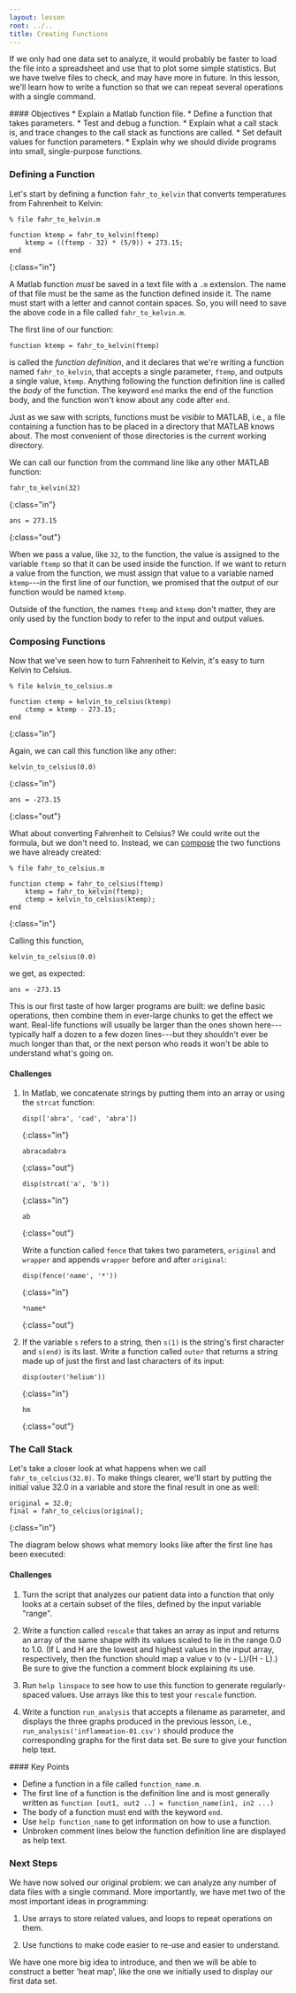```yaml
---
layout: lesson
root: ../..
title: Creating Functions
---
```


If we only had one data set to analyze,
it would probably be faster to load the file into a spreadsheet
and use that to plot some simple statistics.
But we have twelve files to check,
and may have more in future.
In this lesson,
we'll learn how to write a function
so that we can repeat several operations with a single command.

<div class="objectives" markdown="1">
#### Objectives
* Explain a Matlab function file.
* Define a function that takes parameters.
* Test and debug a function.
* Explain what a call stack is, and trace changes to the call stack as
    functions are called.
* Set default values for function parameters.
* Explain why we should divide programs into small, single-purpose functions.
</div>

### Defining a Function

Let's start by defining a function `fahr_to_kelvin` that converts temperatures from Fahrenheit to Kelvin:

~~~
% file fahr_to_kelvin.m

function ktemp = fahr_to_kelvin(ftemp)
    ktemp = ((ftemp - 32) * (5/9)) + 273.15;
end
~~~
{:class="in"}

A Matlab function *must* be saved in a text file with a `.m` extension.
The name of that file must be the same as the function defined
inside it. The name must start with a letter and cannot contain spaces. So, you will need to save the above code in a file called
`fahr_to_kelvin.m`.

<!-- FIXME: 00-basics lesson should talk about .m files, and
    the variable `ans` -->

<!-- FIXME: Nothing about Comments? -->

<!-- FIXME: this lesson should talk about multiple functions in a
    single file -->

The first line of our function:

~~~
function ktemp = fahr_to_kelvin(ftemp)
~~~

is called the *function definition*, and it declares that we're
writing a function named `fahr_to_kelvin`, that accepts a single parameter,
`ftemp`, and outputs a  single value, `ktemp`.  Anything following the
function definition line is called the *body* of the
function. The keyword `end` marks the end of the function body, and the
function won't know about any code after `end`.

Just as we saw with scripts, functions must be _visible_ to MATLAB, i.e.,
a file containing a function has to be placed in a directory that
MATLAB knows  about. The most convenient of those directories is the
current working directory.

We can call our function from the command line
like any other MATLAB function:

~~~
fahr_to_kelvin(32)
~~~
{:class="in"}

~~~
ans = 273.15
~~~
{:class="out"}

When we pass a value, like `32`, to the function, the value is assigned
to the variable `ftemp` so that it can be used inside the function. If we
want to return a value from the function, we must assign that value to a
variable named `ktemp`---in the first line of our function, we promised
that the output of our function would be named `ktemp`.

Outside of the function, the names `ftemp` and `ktemp` don't matter,
they are only used by the function body to refer to the input and
output values.


<!-- FIXME: make up a debugging scenario -->

### Composing Functions

Now that we've seen how to turn Fahrenheit to Kelvin, it's easy to turn
Kelvin to Celsius.

~~~
% file kelvin_to_celsius.m

function ctemp = kelvin_to_celsius(ktemp)
    ctemp = ktemp - 273.15;
end
~~~
{:class="in"}

Again, we can call this function like any other:

~~~
kelvin_to_celsius(0.0)
~~~
{:class="in"}

~~~
ans = -273.15
~~~
{:class="out"}

What about converting Fahrenheit to Celsius?
We could write out the formula, but we don't need to.
Instead, we can [compose](../../gloss.html#function-composition) the two
functions we have already created:

~~~
% file fahr_to_celsius.m

function ctemp = fahr_to_celsius(ftemp)
    ktemp = fahr_to_kelvin(ftemp);
    ctemp = kelvin_to_celsius(ktemp);
end
~~~
{:class="in"}

Calling this function,

~~~
kelvin_to_celsius(0.0)
~~~

we get, as expected:

~~~
ans = -273.15
~~~

This is our first taste of how larger programs are built:
we define basic operations,
then combine them in ever-large chunks to get the effect we want.
Real-life functions will usually be larger than the ones shown
here---typically half a dozen to a few dozen lines---but
they shouldn't ever be much longer than that,
or the next person who reads it won't be able to understand what's going on.

#### Challenges 

1. In Matlab, we concatenate strings by putting them into an array or using the
   `strcat` function:

   ~~~
   disp(['abra', 'cad', 'abra'])
   ~~~
   {:class="in"}
   ~~~
   abracadabra 
   ~~~
   {:class="out"}

   ~~~
   disp(strcat('a', 'b'))
   ~~~
   {:class="in"}
   ~~~
   ab
   ~~~
   {:class="out"}

   Write a function called `fence` that takes two parameters, `original` and
   `wrapper` and appends `wrapper` before and after `original`:

   ~~~
   disp(fence('name', '*'))
   ~~~
   {:class="in"}
   ~~~
   *name*
   ~~~
   {:class="out"}

1. If the variable `s` refers to a string, then `s(1)` is the string's first
   character and `s(end)` is its last. Write a function called `outer` that returns
   a string made up of just the first and last characters of its input: 

   ~~~
   disp(outer('helium'))
   ~~~
   {:class="in"}
   ~~~
   hm
   ~~~
   {:class="out"}

### The Call Stack


Let's take a closer look at what happens when we call
`fahr_to_celcius(32.0)`.
To make things clearer, we'll start by putting the initial value 32.0
in a variable and store the final result in one as well:

~~~
original = 32.0;
final = fahr_to_celcius(original);
~~~
{:class="in"}

The diagram below shows what memory looks like after the
first line has been executed:

<!-- FIXME: Writeup about Call Stacks -->


#### Challenges

1. Turn the script that analyzes our patient data into a function that only looks 
    at a certain subset of the files, defined by the input variable "range".

1. Write a function called `rescale` that takes an array as input and returns an
   array of the same shape with its values scaled to lie in the range 0.0 to 1.0.
   (If L and H are the lowest and highest values in the input array, respectively,
   then the function should map a value v to (v - L)/(H - L).) Be sure to give the
   function a comment block explaining its use.

1. Run `help linspace` to see how to use this function to generate
   regularly-spaced values. Use arrays like this to test your `rescale` function.

1. Write a function `run_analysis` that accepts a filename
   as parameter, and displays the three graphs produced in the
   previous lesson, i.e., `run_analysis('inflammation-01.csv')`
   should produce the corresponding graphs for the first
   data set. Be sure to give your function help text.

<div class="keypoints" markdown="1">
#### Key Points

* Define a function in a file called `function_name.m`.
* The first line of a function is the definition line and
is most generally written as
`function [out1, out2 ..] = function_name(in1, in2 ...)`
* The body of a function must end with the keyword `end`.
* Use `help function_name` to get information on how to use a function.
* Unbroken comment lines below the function definition line are displayed
as help text.

</div>

### Next Steps

We have now solved our original problem: we can analyze 
any number of data files with a single command.
More importantly, we have met two of the most important
ideas in programming:

1. Use arrays to store related values, and loops to
repeat operations on them.

2. Use functions to make code easier to re-use and
easier to understand.

We have one more big idea to introduce, and then we will
be able to construct a better 'heat map', like the one
we initially used to display our first data set.
